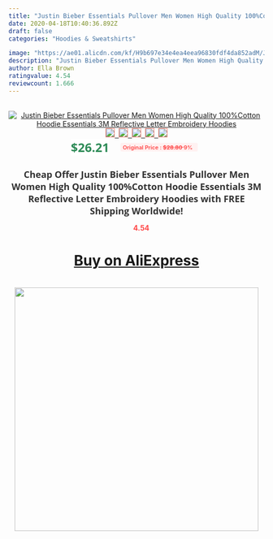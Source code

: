 ```yaml
---
title: "Justin Bieber Essentials Pullover Men Women High Quality 100%Cotton Hoodie Essentials 3M Reflective Letter Embroidery Hoodies"
date: 2020-04-18T10:40:36.892Z
draft: false
categories: "Hoodies & Sweatshirts"

image: "https://ae01.alicdn.com/kf/H9b697e34e4ea4eea96830fdf4da852adM/Justin-Bieber-Essentials-Pullover-Men-Women-High-Quality-100-Cotton-Hoodie-Essentials-3M-Reflective-Letter-Embroidery.jpg"
description: "Justin Bieber Essentials Pullover Men Women High Quality 100%Cotton Hoodie Essentials 3M Reflective Letter Embroidery Hoodies"
author: Ella Brown
ratingvalue: 4.54
reviewcount: 1.666
---
```

<br>
<div style="text-align: center;">
<a href="https://s.click.aliexpress.com/e/_ADachr" target="_blank" rel="nofollow noopener noreferrer"><img alt="Justin Bieber Essentials Pullover Men Women High Quality 100%Cotton Hoodie Essentials 3M Reflective Letter Embroidery Hoodies" class="magnifier-image" src="https://ae01.alicdn.com/kf/H9b697e34e4ea4eea96830fdf4da852adM/Justin-Bieber-Essentials-Pullover-Men-Women-High-Quality-100-Cotton-Hoodie-Essentials-3M-Reflective-Letter-Embroidery.jpg_640x640.jpg">
<br>
<img style="border:1px solid salmon" src="https://ae01.alicdn.com/kf/H9b697e34e4ea4eea96830fdf4da852adM/Justin-Bieber-Essentials-Pullover-Men-Women-High-Quality-100-Cotton-Hoodie-Essentials-3M-Reflective-Letter-Embroidery.jpg_120x120.jpg">&nbsp;&nbsp;<img style="border:1px solid salmon" src="https://ae01.alicdn.com/kf/Hbc7a542fd81a40bd9ab7e314ea8375b6r/Justin-Bieber-Essentials-Pullover-Men-Women-High-Quality-100-Cotton-Hoodie-Essentials-3M-Reflective-Letter-Embroidery.jpg_120x120.jpg">&nbsp;&nbsp;<img style="border:1px solid salmon" src="https://ae01.alicdn.com/kf/H2006be46100343d3888697ef9a9d2dc83/Justin-Bieber-Essentials-Pullover-Men-Women-High-Quality-100-Cotton-Hoodie-Essentials-3M-Reflective-Letter-Embroidery.jpg_120x120.jpg">&nbsp;&nbsp;<img style="border:1px solid salmon" src="https://ae01.alicdn.com/kf/H1608199ed57349b6a3f47f61f350ab25S/Justin-Bieber-Essentials-Pullover-Men-Women-High-Quality-100-Cotton-Hoodie-Essentials-3M-Reflective-Letter-Embroidery.jpg_120x120.jpg">&nbsp;&nbsp;<img style="border:1px solid salmon" src="https://ae01.alicdn.com/kf/Hf4293df8b87a4dafb65621ac7da16df7r/Justin-Bieber-Essentials-Pullover-Men-Women-High-Quality-100-Cotton-Hoodie-Essentials-3M-Reflective-Letter-Embroidery.jpg_120x120.jpg"></a></div><br0>
<div style="text-align: center;"><span style="background-color: white; border: 0px; box-sizing: border-box; color: seagreen; display: inline-block; font-family: &quot;open sans&quot; , &quot;arial&quot; , &quot;helvetica&quot; , sans-serif , &quot;heiti&quot;; font-size: 24px; font-stretch: inherit; font-weight: 700; line-height: inherit; margin: 0px 10px 0px 0px; padding: 0px; vertical-align: middle;">$26.21 </span>
<span style="background: rgb(255 , 241 , 241); border-radius: 3px; border: 0px; box-sizing: border-box; color: #ff4747; display: inline-block; font-family: inherit; font-size: 12px; font-stretch: inherit; font-style: inherit; font-variant: inherit; font-weight: 600; line-height: inherit; margin: 0px; padding: 2px 5px; transform: scale(0.9); vertical-align: middle;">Original Price : <b style="text-decoration: line-through;">$28.80 </b> 9%&nbsp;&nbsp;</span></div>
<h1 style="color: #333333; display: inline-block; font-family: &quot;open sans&quot; , &quot;arial&quot; , &quot;helvetica&quot; , sans-serif , &quot;heiti&quot;; font-size: 18px; font-stretch: inherit; font-weight: 700; text-align: center;">Cheap Offer Justin Bieber Essentials Pullover Men Women High Quality 100%Cotton Hoodie Essentials 3M Reflective Letter Embroidery Hoodies with FREE Shipping Worldwide!</h1>
<div style="color: #ff4747; text-align: center;">
<img src="https://4.bp.blogspot.com/-M0ZcTcb-5uY/XleCXlxnR4I/AAAAAAAAAEc/OrjgMkXV1oMQFaCRZj5HQwOCBcu3w1FegCPcBGAYYCw/s1600/star.png" style="height: 15px;">&nbsp;<b>4.54</b></div>
<div class="button_cont" align="center"><a class="buynow_a" href="https://s.click.aliexpress.com/e/_ADachr" target="_blank" rel="nofollow noopener noreferrer"><H1>Buy on AliExpress</H1></a></div><br>
<div class="separator" style="clear: both; text-align: center;">
<img src="https://lh3.googleusercontent.com/-pTy5HemUv9M/XlePHvY0dAI/AAAAAAAAAE4/0nX5iRUoIWY8eMW9Dpxeirr157OZliDIgCLcBGAsYHQ/s1600/badge.gif" width="480">
</div>
